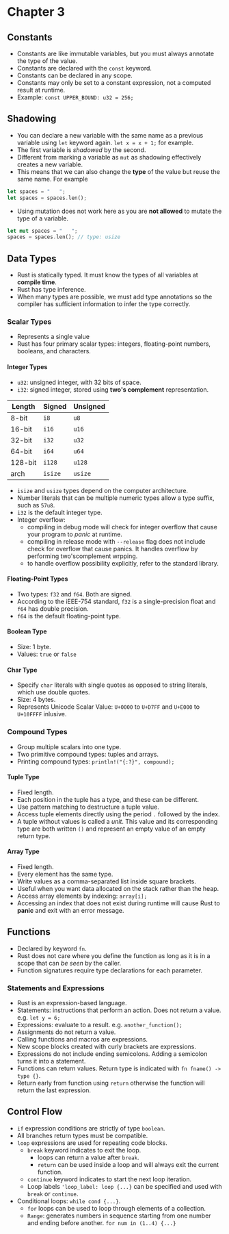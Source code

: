 # Chapter 3

## Constants

- Constants are like immutable variables, but you must always annotate the type
of the value.  
- Constants are declared with the `const` keyword.
- Constants can be declared in any scope.
- Constants may only be set to a constant expression, not a computed result at
runtime.
- Example: `const UPPER_BOUND: u32 = 256;`

## Shadowing

- You can declare a new variable with the same name as a previous variable using
`let` keyword again. `let x = x + 1;` for example.
- The first variable is *shadowed* by the second.
- Different from marking a variable as `mut` as shadowing effectively creates
a new variable.
- This means that we can also change the **type** of the value but reuse the
same name. For example

```rust
let spaces = "   ";
let spaces = spaces.len();
```

- Using mutation does not work here as you are **not allowed** to mutate the type of a variable.

```rust
let mut spaces = "   ";
spaces = spaces.len(); // type: usize
```

## Data Types

- Rust is statically typed. It must know the types of all variables at **compile time**.
- Rust has type inference.
- When many types are possible, we must add type annotations so the compiler has sufficient information to infer the type correctly.

### Scalar Types

- Represents a single value
- Rust has four primary scalar types: integers, floating-point numbers, booleans, and characters.

#### Integer Types

- `u32`: unsigned integer, with 32 bits of space.
- `i32`: signed integer, stored using **two's complement** representation.
  
| Length | Signed | Unsigned |
| ------ | ------ | -------- |
| 8-bit  | `i8`   | `u8`     |
| 16-bit | `i16`  | `u16`    |
| 32-bit | `i32`  | `u32`    |
| 64-bit | `i64`  | `u64`    |
| 128-bit| `i128` | `u128`   |
| arch   | `isize`| `usize`  |

- `isize` and `usize` types depend on the computer architecture.
- Number literals that can be multiple numeric types allow a type suffix, such as `57u8`.
- `i32` is the default integer type.
- Integer overflow:
  - compiling in debug mode will check for integer overflow that cause your program to *panic* at runtime.
  - compiling in release mode with `--release` flag does not include check for overflow that cause panics. It handles overflow by performing two'scomplement wrpping.
  - to handle overflow possibility explicitly, refer to the standard library.

#### Floating-Point Types

- Two types: `f32` and `f64`. Both are signed.
- According to the iEEE-754 standard, `f32` is a single-precision float and `f64` has double precision.
- `f64` is the default floating-point type.

#### Boolean Type

- Size: 1 byte.
- Values: `true` or `false`

#### Char Type

- Specify `char` literals with single quotes as opposed to string literals, which use double quotes.
- Size: 4 bytes.
- Represents Unicode Scalar Value: `U+0000` to `U+D7FF` and `U+E000` to `U+10FFFF` inlusive.

### Compound Types

- Group multiple scalars into one type.
- Two primitive compound types: tuples and arrays.
- Printing compound types: `println!("{:?}", compound);`
  
#### Tuple Type

- Fixed length.
- Each position in the tuple has a type, and these can be different.
- Use pattern matching to destructure a tuple value.
- Access tuple elements directly using the period `.` followed by the index.
- A tuple without values is called a *unit*. This value and its corresponding type are both written `()` and represent an empty value of an empty return type.

#### Array Type

- Fixed length.
- Every element has the same type.
- Write values as a comma-separated list inside square brackets.
- Useful when you want data allocated on the stack rather than the heap.
- Access array elements by indexing: `array[i];`
- Accessing an index that does not exist during runtime will cause Rust to **panic** and exit with an error message.

## Functions

- Declared by keyword `fn`.
- Rust does not care where you define the function as long as it is in a scope that can *be seen* by the caller.
- Function signatures require type declarations for each parameter.

### Statements and Expressions

- Rust is an expression-based language.
- Statements: instructions that perform an action. Does not return a value. e.g. `let y = 6;`
- Expressions: evaluate to a result. e.g. `another_function();`
- Assignments do not return a value.
- Calling functions and macros are expressions.
- New scope blocks created with curly brackets are expressions.
- Expressions do not include ending semicolons. Adding a semicolon turns it into a statement.
- Functions can return values. Return type is indicated with `fn fname() -> type {}`.
- Return early from function using `return` otherwise the function will return the last expression.

## Control Flow

- `if` expression conditions are strictly of type `boolean`.
- All branches return types must be compatible.
- `loop` expressions are used for repeating code blocks.
  - `break` keyword indicates to exit the loop.
    - loops can return a value after `break`.
    - `return` can be used inside a loop and will always exit the current function.
  - `continue` keyword indicates to start the next loop iteration.
  - Loop labels `'loop_label: loop {...}` can be specified and used with `break` or `continue`.
- Conditional loops: `while cond {...}`.
  - `for` loops can be used to loop through elements of a collection.
  - `Range`: generates numbers in sequence starting from one number and ending before another. `for num in (1..4) {...}`
